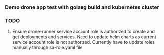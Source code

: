 ### Demo drone app test with golang build and kubernetes cluster

### TODO

1. Ensure drone-runner service account role is authorized to create and get deployments and services. Need to update helm charts as current service account role is not authorized. Currently have to update roles manually through sa-role.yaml file
